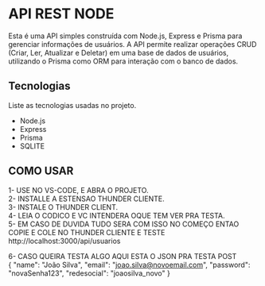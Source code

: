 # API REST NODE

Esta é uma API simples construída com Node.js, Express e Prisma para gerenciar informações de usuários. A API permite realizar operações CRUD (Criar, Ler, Atualizar e Deletar) em uma base de dados de usuários, utilizando o Prisma como ORM para interação com o banco de dados.

## Tecnologias

Liste as tecnologias usadas no projeto.

- Node.js
- Express
- Prisma
- SQLITE

## COMO USAR

1- USE NO VS-CODE, E ABRA O PROJETO.<BR>
2- INSTALLE A ESTENSAO THUNDER CLIENTE.<BR>
3- INSTALE O THUNDER CLIENT. <BR>
4- LEIA O CODICO E VC INTENDERA OQUE TEM VER PRA TESTA.<BR>
5- EM CASO DE DUVIDA TUDO SERA COM ISSO NO COMEÇO ENTAO COPIE E COLE NO THUNDER CLIENTE E TESTE http://localhost:3000/api/usuarios<BR>


6- CASO QUEIRA TESTA ALGO AQUI ESTA O JSON PRA TESTA POST<BR>
{
  "name": "João Silva",
  "email": "joao.silva@novoemail.com",
  "password": "novaSenha123",
  "redesocial": "joaosilva_novo"
}